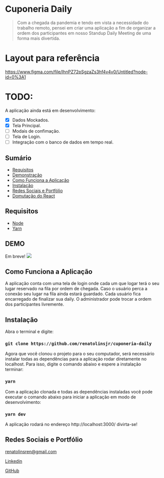 # Cuponeria Daily
> Com a chegada da pandemia e tendo em vista a necessidade do trabalho remoto, pensei em criar uma aplicação a fim de organizar a ordem dos participantes em nosso Standup Daily Meeting de uma forma mais divertida.

# Layout para referência
https://www.figma.com/file/lhnPZ72pSgzaZs3hf4v4v0/Untitled?node-id=0%3A1

# TODO:
A aplicação ainda está em desenvolvimento:
- [x] Dados Mockados.
- [x] Tela Principal.
- [ ] Modais de confimação.
- [ ] Tela de Login.
- [ ] Integração com o banco de dados em tempo real.

## Sumário

- [Requisitos](#Requisitos)	
- [Demonstração](#DEMO)
- [Como Funciona a Aplicação](#Como-Funciona-a-Aplicação)
- [Instalação](#Instalação)
- [Redes Sociais e Portfólio](#Redes-Sociais-e-Portfólio)
- [Domutação do React](#React-DOCS)

## Requisitos

+ [Node](https://nodejs.org/)
+ [Yarn](https://yarnpkg.com/)

## DEMO

Em breve!
![](https://i.ibb.co/255T7ZX/cuponeria-daily-preview.jpg)

## Como Funciona a Aplicação

A aplicação conta com uma tela de login onde cada um que logar terá o seu lugar reservado na fila por ordem de chegada.
Caso o usuário perca a conexão seu lugar na fila ainda estará guardado.
Cada usuário fica encarregado de finalizar sua daily.
O administrador pode trocar a ordem dos participantes livremente.

## Instalação

Abra o terminal e digite:

### `git clone https://github.com/renatolinsjr/cuponeria-daily`

Agora que você clonou o projeto para o seu computador, será necessário instalar todas as dependências para a aplicação rodar diretamente no localhost. Para isso, digite o comando abaixo e espere a instalação terminar:

### `yarn`

Com a aplicação clonada e todas as dependências instaladas você pode executar o comando abaixo para iniciar a aplicação em modo de desenvolvimento:

### `yarn dev`

A aplicação rodará no endereço http://localhost:3000/ divirta-se!

## Redes Sociais e Portfólio

renatolinsren@gmail.com

[Linkedin](https://www.linkedin.com/in/renatolinsjr/)

[GitHub](https://github.com/renatolinsjr)
